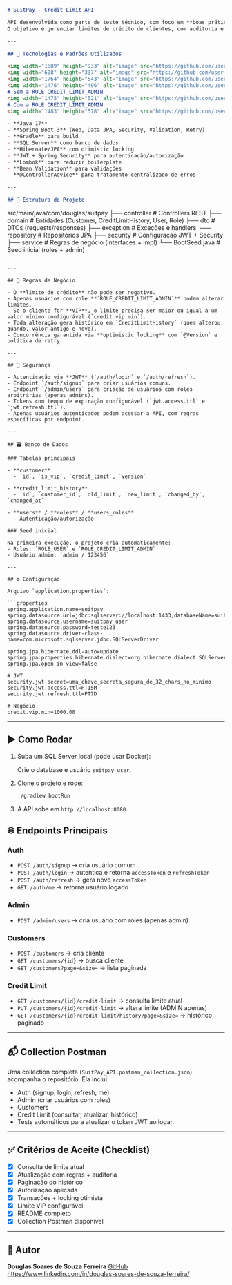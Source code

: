 
```markdown
# SuitPay – Credit Limit API

API desenvolvida como parte de teste técnico, com foco em **boas práticas**, **segurança** e **qualidade de código**.  
O objetivo é gerenciar limites de crédito de clientes, com auditoria e regras de negócio específicas para clientes VIP.

---

## 🚀 Tecnologias e Padrões Utilizados

<img width="1689" height="933" alt="image" src="https://github.com/user-attachments/assets/0982795f-2c18-454a-81ed-2a30e79ab538" />
<img width="608" height="337" alt="image" src="https://github.com/user-attachments/assets/7bdfd340-1c1f-4635-b625-53687292f2fa" />
<img width="1764" height="543" alt="image" src="https://github.com/user-attachments/assets/17088fc5-0a43-4ae2-a28b-82792017d748" />
<img width="1476" height="496" alt="image" src="https://github.com/user-attachments/assets/a83e3022-9fbf-4bc1-b919-f755efab9b47" />
# Sem a ROLE CREDIT_LIMIT_ADMIN
<img width="1475" height="521" alt="image" src="https://github.com/user-attachments/assets/ef486c4a-e31b-456e-9bb2-348bc6978c55" />
# Com a ROLE CREDIT_LIMIT_ADMIN
<img width="1483" height="578" alt="image" src="https://github.com/user-attachments/assets/b36d0e79-4ee7-4736-b447-726f24ec20df" />

- **Java 17**  
- **Spring Boot 3** (Web, Data JPA, Security, Validation, Retry)  
- **Gradle** para build  
- **SQL Server** como banco de dados  
- **Hibernate/JPA** com otimistic locking  
- **JWT + Spring Security** para autenticação/autorização  
- **Lombok** para reduzir boilerplate  
- **Bean Validation** para validações  
- **@ControllerAdvice** para tratamento centralizado de erros  

---

## 📂 Estrutura do Projeto

```

src/main/java/com/douglas/suitpay
├── controller     # Controllers REST
├── domain        # Entidades (Customer, CreditLimitHistory, User, Role)
├── dto           # DTOs (requests/responses)
├── exception     # Exceções e handlers
├── repository    # Repositórios JPA
├── security      # Configuração JWT + Security
├── service       # Regras de negócio (interfaces + impl)
└── BootSeed.java # Seed inicial (roles + admin)

````

---

## 📑 Regras de Negócio

- O **limite de crédito** não pode ser negativo.  
- Apenas usuários com role **`ROLE_CREDIT_LIMIT_ADMIN`** podem alterar limites.  
- Se o cliente for **VIP**, o limite precisa ser maior ou igual a um valor mínimo configurável (`credit.vip.min`).  
- Toda alteração gera histórico em `CreditLimitHistory` (quem alterou, quando, valor antigo e novo).  
- Concorrência garantida via **optimistic locking** com `@Version` e política de retry.

---

## 🔐 Segurança

- Autenticação via **JWT** (`/auth/login` e `/auth/refresh`).  
- Endpoint `/auth/signup` para criar usuários comuns.  
- Endpoint `/admin/users` para criação de usuários com roles arbitrárias (apenas admins).  
- Tokens com tempo de expiração configurável (`jwt.access.ttl` e `jwt.refresh.ttl`).  
- Apenas usuários autenticados podem acessar a API, com regras específicas por endpoint.

---

## 🗃️ Banco de Dados

### Tabelas principais

- **customer**  
  - `id`, `is_vip`, `credit_limit`, `version`  

- **credit_limit_history**  
  - `id`, `customer_id`, `old_limit`, `new_limit`, `changed_by`, `changed_at`  

- **users** / **roles** / **users_roles**  
  - Autenticação/autorização  

### Seed inicial

Na primeira execução, o projeto cria automaticamente:  
- Roles: `ROLE_USER` e `ROLE_CREDIT_LIMIT_ADMIN`  
- Usuário admin: `admin / 123456`  

---

## ⚙️ Configuração

Arquivo `application.properties`:

```properties
spring.application.name=suitpay
spring.datasource.url=jdbc:sqlserver://localhost:1433;databaseName=suitpay;encrypt=true;trustServerCertificate=true
spring.datasource.username=suitpay_user
spring.datasource.password=teste123
spring.datasource.driver-class-name=com.microsoft.sqlserver.jdbc.SQLServerDriver

spring.jpa.hibernate.ddl-auto=update
spring.jpa.properties.hibernate.dialect=org.hibernate.dialect.SQLServerDialect
spring.jpa.open-in-view=false

# JWT
security.jwt.secret=uma_chave_secreta_segura_de_32_chars_no_minimo
security.jwt.access.ttl=PT15M
security.jwt.refresh.ttl=PT7D

# Negócio
credit.vip.min=1000.00
````

---

## ▶️ Como Rodar

1. Suba um SQL Server local (pode usar Docker):

   Crie o database e usuário `suitpay_user`.

2. Clone o projeto e rode:

   ```bash
   ./gradlew bootRun
   ```

3. A API sobe em `http://localhost:8080`.
 
## 🌐 Endpoints Principais

### Auth

* `POST /auth/signup` → cria usuário comum
* `POST /auth/login` → autentica e retorna `accessToken` e `refreshToken`
* `POST /auth/refresh` → gera novo `accessToken`
* `GET /auth/me` → retorna usuário logado

### Admin

* `POST /admin/users` → cria usuário com roles (apenas admin)

### Customers

* `POST /customers` → cria cliente
* `GET /customers/{id}` → busca cliente
* `GET /customers?page=&size=` → lista paginada

### Credit Limit

* `GET /customers/{id}/credit-limit` → consulta limite atual
* `PUT /customers/{id}/credit-limit` → altera limite (ADMIN apenas)
* `GET /customers/{id}/credit-limit/history?page=&size=` → histórico paginado

---

## 📬 Collection Postman

Uma collection completa (`SuitPay_API.postman_collection.json`) acompanha o repositório.
Ela inclui:

* Auth (signup, login, refresh, me)
* Admin (criar usuários com roles)
* Customers
* Credit Limit (consultar, atualizar, histórico)
* Tests automáticos para atualizar o token JWT ao logar.

---

## ✅ Critérios de Aceite (Checklist)

* [x] Consulta de limite atual
* [x] Atualização com regras + auditoria
* [x] Paginação do histórico
* [x] Autorização aplicada
* [x] Transações + locking otimista
* [x] Limite VIP configurável
* [x] README completo
* [x] Collection Postman disponível
---

## 👤 Autor

**Douglas Soares de Souza Ferreira**
[GitHub](https://github.com/Douglas4Developer)
https://www.linkedin.com/in/douglas-soares-de-souza-ferreira/

